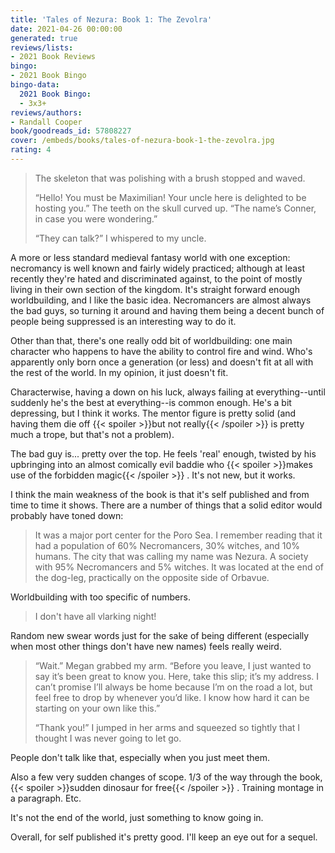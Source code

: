 ```yaml
---
title: 'Tales of Nezura: Book 1: The Zevolra'
date: 2021-04-26 00:00:00
generated: true
reviews/lists:
- 2021 Book Reviews
bingo:
- 2021 Book Bingo
bingo-data:
  2021 Book Bingo:
  - 3x3+
reviews/authors:
- Randall Cooper
book/goodreads_id: 57808227
cover: /embeds/books/tales-of-nezura-book-1-the-zevolra.jpg
rating: 4
---
```

>  The skeleton that was polishing with a brush stopped and waved.  
> 
>  “Hello! You must be Maximilian! Your uncle here is delighted to be hosting you.” The teeth on the skull curved up. “The name’s Conner, in case you were wondering.”  
> 
>  “They can talk?” I whispered to my uncle.  

<!--more-->

A more or less standard medieval fantasy world with one exception: necromancy is well known and fairly widely practiced; although at least recently they're hated and discriminated against, to the point of mostly living in their own section of the kingdom. It's straight forward enough worldbuilding, and I like the basic idea. Necromancers are almost always the bad guys, so turning it around and having them being a decent bunch of people being suppressed is an interesting way to do it.  

Other than that, there's one really odd bit of worldbuilding: one main character who happens to have the ability to control fire and wind. Who's apparently only born once a generation (or less) and doesn't fit at all with the rest of the world. In my opinion, it just doesn't fit.  

Characterwise, having a down on his luck, always failing at everything--until suddenly he's the best at everything--is common enough. He's a bit depressing, but I think it works. The mentor figure is pretty solid (and having them die off  {{< spoiler >}}but not really{{< /spoiler >}}  is pretty much a trope, but that's not a problem).  

The bad guy is... pretty over the top. He feels 'real' enough, twisted by his upbringing into an almost comically evil baddie who  {{< spoiler >}}makes use of the forbidden magic{{< /spoiler >}}  . It's not new, but it works.  

I think the main weakness of the book is that it's self published and from time to time it shows. There are a number of things that a solid editor would probably have toned down:  

> It was a major port center for the Poro Sea. I remember reading that it had a population of 60% Necromancers, 30% witches, and 10% humans. The city that was calling my name was Nezura. A society with 95% Necromancers and 5% witches. It was located at the end of the dog-leg, practically on the opposite side of Orbavue.

Worldbuilding with too specific of numbers.  

> I don't have all vlarking night!

Random new swear words just for the sake of being different (especially when most other things don't have new names) feels really weird.  

> “Wait.” Megan grabbed my arm. “Before you leave, I just wanted to say it’s been great to know you. Here, take this slip; it’s my address. I can’t promise I’ll always be home because I’m on the road a lot, but feel free to drop by whenever you’d like. I know how hard it can be starting on your own like this.”  
> 
> “Thank you!” I jumped in her arms and squeezed so tightly that I thought I was never going to let go.  

People don't talk like that, especially when you just meet them.  

Also a few very sudden changes of scope. 1/3 of the way through the book, {{< spoiler >}}sudden dinosaur for free{{< /spoiler >}}  . Training montage in a paragraph. Etc.  

It's not the end of the world, just something to know going in.  

Overall, for self published it's pretty good. I'll keep an eye out for a sequel.